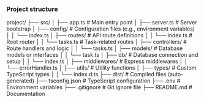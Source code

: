 ### Project structure

project/
├── src/
│   ├── app.ts          # Main entry point
│   ├── server.ts       # Server bootstrap
│   ├── config/         # Configuration files (e.g., environment variables)
│   │   └── index.ts
│   ├── routes/         # API route definitions
│   │   └── index.ts    # Root router
│   │   └── tasks.ts    # Task-related routes
│   ├── controllers/    # Route handlers and logic
│   │   └── tasks.ts
│   ├── models/         # Database models or interfaces
│   │   └── task.ts
│   ├── db/             # Database connection and setup
│   │   └── index.ts
│   ├── middlewares/    # Express middlewares
│   │   └── errorHandler.ts
│   ├── utils/          # Utility functions
│   ├── types/          # Custom TypeScript types
│   │   └── index.d.ts
├── dist/               # Compiled files (auto-generated)
├── tsconfig.json       # TypeScript configuration
├── .env                # Environment variables
├── .gitignore          # Git ignore file
├── README.md           # Documentation

